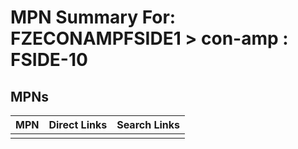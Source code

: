



# MPN Summary For: FZECONAMPFSIDE1 > con-amp : FSIDE-10

## MPNs
  

|MPN|Direct Links|Search Links|
| :--- | :--- | :--- |
||||
